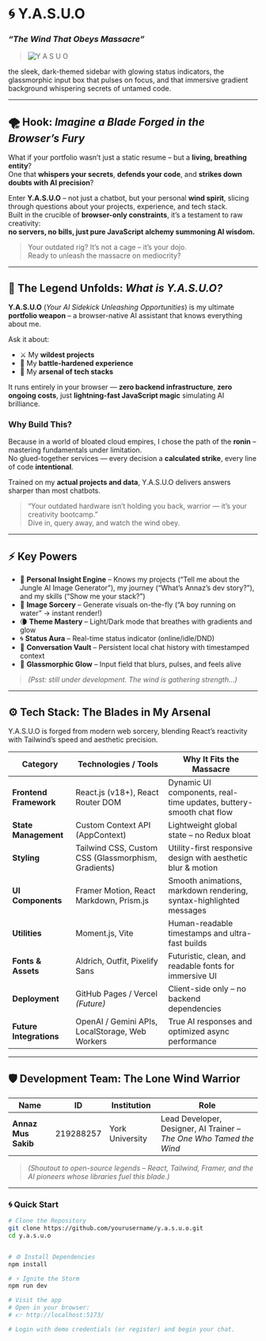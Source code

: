 # 🌀 **Y.A.S.U.O**
### *“The Wind That Obeys Massacre”*
> ![Y A S U O](https://github.com/user-attachments/assets/f5cfe821-7a31-4a08-be12-899836d9fdd9)


the sleek, dark-themed sidebar with glowing status indicators, the glassmorphic input box that pulses on focus, and that immersive gradient background whispering secrets of untamed code.

---

## 🌪️ Hook: *Imagine a Blade Forged in the Browser’s Fury*

What if your portfolio wasn’t just a static resume – but a **living, breathing entity**?  
One that **whispers your secrets**, **defends your code**, and **strikes down doubts with AI precision**?

Enter **Y.A.S.U.O** – not just a chatbot, but your personal **wind spirit**, slicing through questions about your projects, experience, and tech stack.  
Built in the crucible of **browser-only constraints**, it’s a testament to raw creativity:  
**no servers, no bills, just pure JavaScript alchemy summoning AI wisdom.**

> Your outdated rig? It’s not a cage – it’s your dojo.  
> Ready to unleash the massacre on mediocrity?

---

## 📜 The Legend Unfolds: *What is Y.A.S.U.O?*

**Y.A.S.U.O** (*Your AI Sidekick Unleashing Opportunities*) is my ultimate **portfolio weapon** – a browser-native AI assistant that knows everything about me.

Ask it about:
- ⚔️ My **wildest projects**
- 🧠 My **battle-hardened experience**
- 🧩 My **arsenal of tech stacks**

It runs entirely in your browser — **zero backend infrastructure**, **zero ongoing costs**, just **lightning-fast JavaScript magic** simulating AI brilliance.

### Why Build This?

Because in a world of bloated cloud empires, I chose the path of the **ronin** –  
mastering fundamentals under limitation.  
No glued-together services — every decision a **calculated strike**, every line of code **intentional**.  

Trained on my **actual projects and data**, Y.A.S.U.O delivers answers sharper than most chatbots.

> “Your outdated hardware isn’t holding you back, warrior — it’s your creativity bootcamp.”  
> Dive in, query away, and watch the wind obey.

---

## ⚡ **Key Powers**

- 🧭 **Personal Insight Engine** – Knows my projects (“Tell me about the Jungle AI Image Generator”), my journey (“What’s Annaz’s dev story?”), and my skills (“Show me your stack?”)
- 🎨 **Image Sorcery** – Generate visuals on-the-fly (“A boy running on water” → instant render!)
- 🌘 **Theme Mastery** – Light/Dark mode that breathes with gradients and glow
- 🌀 **Status Aura** – Real-time status indicator (online/idle/DND)
- 💬 **Conversation Vault** – Persistent local chat history with timestamped context
- 💎 **Glassmorphic Glow** – Input field that blurs, pulses, and feels alive  

> *(Psst: still under development. The wind is gathering strength…)*

---

## ⚙️ **Tech Stack: The Blades in My Arsenal**

Y.A.S.U.O is forged from modern web sorcery, blending React’s reactivity with Tailwind’s speed and aesthetic precision.

| **Category** | **Technologies / Tools** | **Why It Fits the Massacre** |
|--------------|--------------------------|-------------------------------|
| **Frontend Framework** | React.js (v18+), React Router DOM | Dynamic UI components, real-time updates, buttery-smooth chat flow |
| **State Management** | Custom Context API (AppContext) | Lightweight global state – no Redux bloat |
| **Styling** | Tailwind CSS, Custom CSS (Glassmorphism, Gradients) | Utility-first responsive design with aesthetic blur & motion |
| **UI Components** | Framer Motion, React Markdown, Prism.js | Smooth animations, markdown rendering, syntax-highlighted messages |
| **Utilities** | Moment.js, Vite | Human-readable timestamps and ultra-fast builds |
| **Fonts & Assets** | Aldrich, Outfit, Pixelify Sans | Futuristic, clean, and readable fonts for immersive UI |
| **Deployment** | GitHub Pages / Vercel *(Future)* | Client-side only – no backend dependencies |
| **Future Integrations** | OpenAI / Gemini APIs, LocalStorage, Web Workers | True AI responses and optimized async performance |

---

## 🛡️ **Development Team: The Lone Wind Warrior**

| **Name** | **ID** | **Institution** | **Role** |
|-----------|--------|----------------|-----------|
| **Annaz Mus Sakib** | 219288257 | York University | Lead Developer, Designer, AI Trainer – *The One Who Tamed the Wind* |

> *(Shoutout to open-source legends – React, Tailwind, Framer, and the AI pioneers whose libraries fuel this blade.)*

---

### 🌀 Quick Start

```bash
# Clone the Repository
git clone https://github.com/yourusername/y.a.s.u.o.git
cd y.a.s.u.o


# ⚙️ Install Dependencies
npm install

# ⚡ Ignite the Storm
npm run dev

# Visit the app
# Open in your browser:
# 👉 http://localhost:5173/

# Login with demo credentials (or register) and begin your chat.
